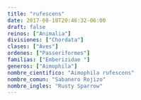 ```yaml
---
title: "rufescens"
date: 2017-08-18T20:46:32-06:00
draft: false
reinos: ["Animalia"]
divisiones: ["Chordata"]
clases: ["Aves"]
ordenes: ["Passeriformes"]
familias: ["Emberizidae "]
generos: ["Aimophila"]
nombre_cientifico: "Aimophila rufescens"
nombre_comun: "Sabanero Rojizo"
nombre_ingles: "Rusty Sparrow"
---
```

